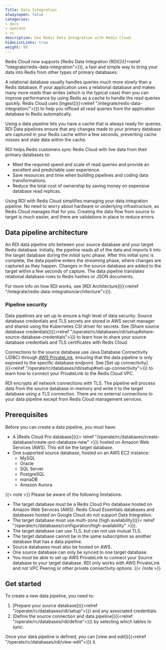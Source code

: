 ```yaml
---
Title: Data Integration
alwaysopen: false
categories:
- docs
- operate
- rc
description: Use Redis Data Integration with Redis Cloud.
hideListLinks: true
weight: 99
---
```


Redis Cloud now supports [Redis Data Integration (RDI)]({{<relref "integrate/redis-data-integration">}}), a fast and simple way to bring your data into Redis from other types of primary databases.

A relational database usually handles queries much more slowly than a Redis database. If your application uses a relational database and makes many more reads than writes (which is the typical case) then you can improve performance by using Redis as a cache to handle the read queries quickly. Redis Cloud uses [ingest]({{<relref "/integrate/redis-data-integration/">}}) to help you offload all read queries from the application database to Redis automatically.

Using a data pipeline lets you have a cache that is always ready for queries. RDI Data pipelines ensure that any changes made to your primary database are captured in your Redis cache within a few seconds, preventing cache misses and stale data within the cache. 

RDI helps Redis customers sync Redis Cloud with live data from their primary databases to:
- Meet the required speed and scale of read queries and provide an excellent and predictable user experience.
- Save resources and time when building pipelines and coding data transformations.
- Reduce the total cost of ownership by saving money on expensive database read replicas.

Using RDI with Redis Cloud simplifies managing your data integration pipeline. No need to worry about hardware or underlying infrastructure, as Redis Cloud manages that for you. Creating the data flow from source to target is much easier, and there are validations in place to reduce errors.

## Data pipeline architecture

An RDI data pipeline sits between your source database and your target Redis database. Initially, the pipeline reads all of the data and imports it into the target database during the *initial sync* phase. After this initial sync is complete, the data pipeline enters the *streaming* phase, where changes are captured as they happen. Changes in the source database are added to the target within a few seconds of capture. The data pipeline translates relational database rows to Redis hashes or JSON documents. 

For more info on how RDI works, see [RDI Architecture]({{<relref "/integrate/redis-data-integration/architecture">}}).

### Pipeline security

Data pipelines are set up to ensure a high level of data security. Source database credentials and TLS secrets are stored in AWS secret manager and shared using the Kubernetes CSI driver for secrets. See [Share source database credentials]({{<relref "/operate/rc/databases/rdi/setup#share-source-database-credentials">}}) to learn how to share your source database credentials and TLS certificates with Redis Cloud.

Connections to the source database use Java Database Connectivity (JDBC) through [AWS PrivateLink](https://aws.amazon.com/privatelink/), ensuring that the data pipeline is only exposed to the specific database endpoint. See [Set up connectivity]({{<relref "/operate/rc/databases/rdi/setup#set-up-connectivity">}}) to learn how to connect your PrivateLink to the Redis Cloud VPC.

RDI encrypts all network connections with TLS. The pipeline will process data from the source database in-memory and write it to the target database using a TLS connection. There are no external connections to your data pipeline except from Redis Cloud management services.

## Prerequisites

Before you can create a data pipeline, you must have:

- A [Redis Cloud Pro database]({{< relref "/operate/rc/databases/create-database/create-pro-database-new" >}}) hosted on Amazon Web Services (AWS). This will be the target database.
- One supported source database, hosted on an AWS EC2 instance:
    - MySQL
    - Oracle
    - SQL Server
    - PostgreSQL
    - mariaDB
    - Amazon Aurora

{{< note >}}
Please be aware of the following limitations:

- The target database must be a Redis Cloud Pro database hosted on Amazon Web Services (AWS). Redis Cloud Essentials databases and databases hosted on Google Cloud do not support Data Integration.
- The target database must use multi-zone [high availability]({{< relref "/operate/rc/databases/configuration/high-availability" >}}).
- The target database can use TLS, but can not use mutual TLS.
- The target database cannot be in the same subscription as another database that has a data pipeline.
- Source databases must also be hosted on AWS.
- One source database can only be synced to one target database.
- You must be able to set up AWS PrivateLink to connect your Source database to your target database. RDI only works with AWS PrivateLink and not VPC Peering or other private connectivity options.
{{< /note >}} 

## Get started

To create a new data pipeline, you need to:

1. [Prepare your source database]({{<relref "/operate/rc/databases/rdi/setup">}}) and any associated credentials.
2. [Define the source connection and data pipeline]({{<relref "/operate/rc/databases/rdi/define">}}) by selecting which tables to sync.

Once your data pipeline is defined, you can [view and edit]({{<relref "/operate/rc/databases/rdi/view-edit">}}) it.